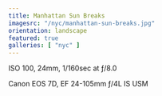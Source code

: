```yaml
---
title: Manhattan Sun Breaks
imagesrc: "/nyc/manhattan-sun-breaks.jpg"
orientation: landscape
featured: true
galleries: [ "nyc" ]
---
```


ISO 100, 24mm, 1/160sec at ƒ/8.0

Canon EOS 7D, EF 24-105mm ƒ/4L IS USM
